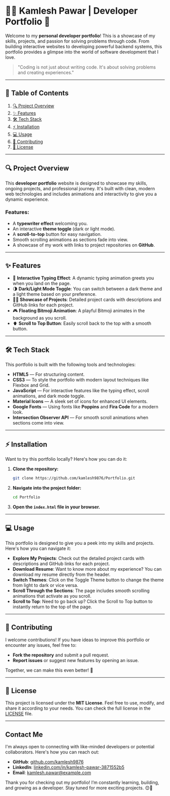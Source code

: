 # 👨‍💻 Kamlesh Pawar | Developer Portfolio 🚀

Welcome to my **personal developer portfolio**! This is a showcase of my skills, projects, and passion for solving problems through code. From building interactive websites to developing powerful backend systems, this portfolio provides a glimpse into the world of software development that I love.

> "Coding is not just about writing code. It's about solving problems and creating experiences."

---

## 📜 Table of Contents

1. [🔍 Project Overview](#project-overview)
2. [✨ Features](#features)
3. [🛠️ Tech Stack](#tech-stack)
4. [⚡ Installation](#installation)
5. [💻 Usage](#usage)
6. [🤝 Contributing](#contributing)
7. [📜 License](#license)

---

## 🔍 Project Overview

This **developer portfolio** website is designed to showcase my skills, ongoing projects, and professional journey. It's built with clean, modern web technologies and includes animations and interactivity to give you a dynamic experience.

### Features:
- A **typewriter effect** welcoming you.
- An interactive **theme toggle** (dark or light mode).
- A **scroll-to-top** button for easy navigation.
- Smooth scrolling animations as sections fade into view.
- A showcase of my work with links to project repositories on **GitHub**.

---

## ✨ Features

- 🎨 **Interactive Typing Effect**: A dynamic typing animation greets you when you land on the page.
- 🌗 **Dark/Light Mode Toggle**: You can switch between a dark theme and a light theme based on your preference.
- 🧑‍💻 **Showcase of Projects**: Detailed project cards with descriptions and GitHub links for each project.
- 🎮 **Floating Bitmoji Animation**: A playful Bitmoji animates in the background as you scroll.
- ⬆️ **Scroll to Top Button**: Easily scroll back to the top with a smooth button.

---

## 🛠️ Tech Stack

This portfolio is built with the following tools and technologies:

- **HTML5** — For structuring content.
- **CSS3** — To style the portfolio with modern layout techniques like Flexbox and Grid.
- **JavaScript** — For interactive features like the typing effect, scroll animations, and dark mode toggle.
- **Material Icons** — A sleek set of icons for enhanced UI elements.
- **Google Fonts** — Using fonts like **Poppins** and **Fira Code** for a modern look.
- **Intersection Observer API** — For smooth scroll animations when sections come into view.

---

## ⚡ Installation

Want to try this portfolio locally? Here's how you can do it:

1. **Clone the repository:**

    ```bash
    git clone https://github.com/kamlesh9876/Portfolio.git
    ```

2. **Navigate into the project folder:**

    ```bash
    cd Portfolio
    ```

3. **Open the `index.html` file in your browser.**

---

## 💻 Usage

This portfolio is designed to give you a peek into my skills and projects. Here's how you can navigate it:

- **Explore My Projects**: Check out the detailed project cards with descriptions and GitHub links for each project.
- **Download Resume**: Want to know more about my experience? You can download my resume directly from the header.
- **Switch Themes**: Click on the Toggle Theme button to change the theme from light to dark or vice versa.
- **Scroll Through the Sections**: The page includes smooth scrolling animations that activate as you scroll.
- **Scroll to Top**: Need to go back up? Click the Scroll to Top button to instantly return to the top of the page.

---

## 🤝 Contributing

I welcome contributions! If you have ideas to improve this portfolio or encounter any issues, feel free to:

- **Fork the repository** and submit a pull request.
- **Report issues** or suggest new features by opening an issue.

Together, we can make this even better! 🚀

---

## 📜 License

This project is licensed under the **MIT License**. Feel free to use, modify, and share it according to your needs. You can check the full license in the [LICENSE](LICENSE) file.

---

## Contact Me

I'm always open to connecting with like-minded developers or potential collaborators. Here's how you can reach out:

- **GitHub**: [github.com/kamlesh9876](https://github.com/kamlesh9876)
- **LinkedIn**: [linkedin.com/in/kamlesh-pawar-3871552b5](https://linkedin.com/in/kamlesh-pawar-3871552b5)
- **Email**: kamlesh.pawar@example.com

Thank you for checking out my portfolio! I’m constantly learning, building, and growing as a developer. Stay tuned for more exciting projects. 😊🚀
